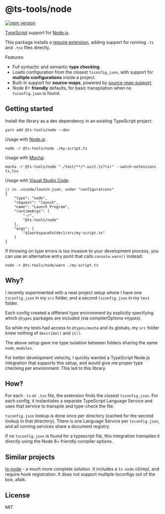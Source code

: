# @ts-tools/node
[![npm version](https://badge.fury.io/js/@ts-tools/node.svg)](https://www.npmjs.com/package/@ts-tools/node)

[TypeScript](https://www.typescriptlang.org/) support for [Node.js](https://nodejs.org/en/).

This package installs a [require extension](https://nodejs.org/dist/latest-v8.x/docs/api/modules.html#modules_require_extensions), adding support for running `.ts` and `.tsx` files directly.

Features:
- Full syntactic and semantic **type checking**.
- Loads configuration from the closest `tsconfig.json`, with support for **multiple configurations** inside a project.
- Built-in support for **source-maps**, powered by [source-map-support](https://github.com/evanw/node-source-map-support).
- Node 8+ **friendly** defaults, for basic transpilation when no `tsconfig.json` is found.

## Getting started

Install the library as a dev dependency in an existing TypeScript project:
```
yarn add @ts-tools/node --dev
```

Usage with [Node.js](https://nodejs.org/en/):
```
node -r @ts-tools/node ./my-script.ts
```

Usage with [Mocha](https://github.com/mochajs/mocha):
```
mocha -r @ts-tools/node "./test/**/*.unit.ts?(x)" --watch-extensions ts,tsx
```

Usage with [Visual Studio Code](https://github.com/Microsoft/vscode):
```jsonc
// in .vscode/launch.json, under "configurations"
{
    "type": "node",
    "request": "launch",
    "name": "Launch Program",
    "runtimeArgs": [
        "-r",
        "@ts-tools/node"
    ],
    "args": [
        "${workspaceFolder}/src/my-script.ts"
    ]
}
```

If throwing on type errors is too invasive to your development process,
you can use an alternative entry point that calls `console.warn()` instead:
```
node -r @ts-tools/node/warn ./my-script.ts
```

## Why?

I recently experimented with a neat project setup where I have one
`tsconfig.json` in my `src` folder, and a second `tsconfig.json`
in my `test` folder.

Each config created a different type environment by explicitly
specifying which `@types` packages are included (via compilerOptions->types).

So while my tests had access to `@types/mocha` and its globals, my
`src` folder knew nothing of `describe()` and `it()`.

The above setup gave me type isolation between folders sharing
the same `node_modules`.

For better development velocity, I quickly wanted a TypeScript Node.js
integration that supports this setup, and would give me proper
type checking per environment. This led to this library.

## How?

For each `.ts` or `.tsx` file, the extension finds the closest `tsconfig.json`.
For each config, it instantiates a separate TypeScript Language Service and
uses that service to transpile and type-check the file.

`tsconfig.json` lookup is done once per directory (cached for the second
lookup in that directory). There is one Language Service per `tsconfig.json`,
and all running services share a document registry.

If no `tsconfig.json` is found for a typescript file,
this integration transpiles it directly using the Node 8+ friendly compiler options.

## Similar projects

[ts-node](https://github.com/TypeStrong/ts-node) - a much more complete solution. It includes a `ts-node` cli/repl, and require hook registration. It does not support multiple tsconfigs out of the box, afaik. 

## License

MIT
